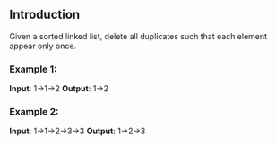 ## Introduction
Given a sorted linked list, delete all duplicates such that each element appear only once.  
### Example 1:
__Input__: 1->1->2
__Output__: 1->2
### Example 2:
__Input__: 1->1->2->3->3
__Output__: 1->2->3